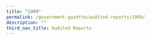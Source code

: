 ```yaml
---
title: "1999"
permalink: /government-gazette/audited-reports/1999/
description: ""
third_nav_title: Audited Reports
---
```

